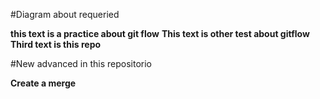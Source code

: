 #Diagram about requeried

**this text is a practice about git flow**
**This text is other test about gitflow**
**Third text is this repo**

#New advanced in this repositorio

**Create a merge**